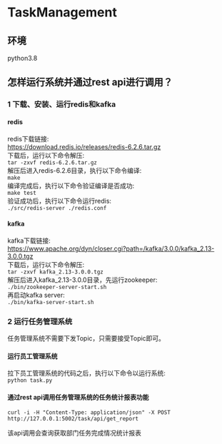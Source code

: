 # TaskManagement
## 环境
python3.8
## 怎样运行系统并通过rest api进行调用？
### 1 下载、安装、运行redis和kafka
#### redis
redis下载链接:  
https://download.redis.io/releases/redis-6.2.6.tar.gz  
下载后，运行以下命令解压:  
`tar -zxvf redis-6.2.6.tar.gz`  
解压后进入redis-6.2.6目录，执行以下命令编译:  
`make`  
编译完成后，执行以下命令验证编译是否成功:  
`make test`  
验证成功后，执行以下命令运行redis:  
`./src/redis-server ./redis.conf`  
#### kafka
kafka下载链接:  
https://www.apache.org/dyn/closer.cgi?path=/kafka/3.0.0/kafka_2.13-3.0.0.tgz  
下载后，运行以下命令解压:  
`tar -zxvf kafka_2.13-3.0.0.tgz`  
解压后进入kafka_2.13-3.0.0目录，先运行zookeeper:  
`./bin/zookeeper-server-start.sh`  
再启动kafka server:  
`./bin/kafka-server-start.sh`
### 2 运行任务管理系统
任务管理系统不需要下发Topic，只需要接受Topic即可。
#### 运行员工管理系统
拉下员工管理系统的代码之后，执行以下命令以运行系统:  
`python task.py`  
#### 通过rest api调用任务管理系统的任务统计报表功能
`curl -i -H "Content-Type: application/json" -X POST http://127.0.0.1:5002/task/api/get_report`

该api调用会查询获取部门任务完成情况统计报表
